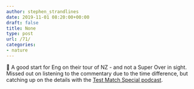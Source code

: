 ```yaml
---
author: stephen_strandlines
date: 2019-11-01 08:20:00+00:00
draft: false
title: None
type: post
url: /71/
categories:
- nature
---
```


🏏 A good start for Eng on their tour of NZ - and not a Super Over in sight. Missed out on listening to the commentary due to the time difference, but catching up on the details with the [Test Match Special podcast](https://pca.st/episode/56cb0164-4199-4746-aaf9-ff0341599b74).
